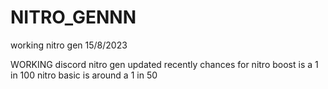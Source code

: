 # NITRO_GENNN
working nitro gen 15/8/2023

WORKING discord nitro gen updated recently chances for nitro boost is a 1 in 100
nitro basic is around a 1 in 50
